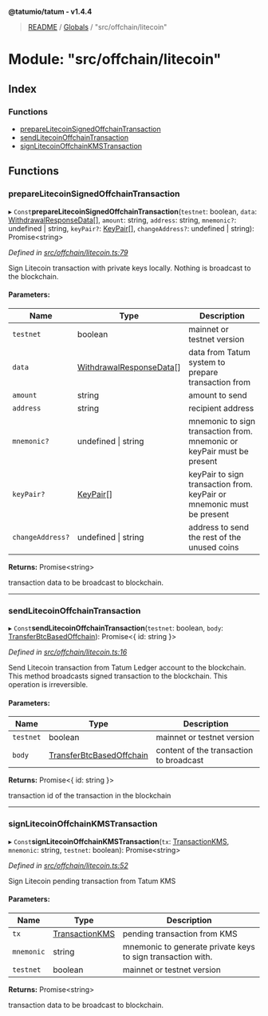 **@tatumio/tatum - v1.4.4**

> [README](../README.md) / [Globals](../globals.md) / "src/offchain/litecoin"

# Module: "src/offchain/litecoin"

## Index

### Functions

* [prepareLitecoinSignedOffchainTransaction](_src_offchain_litecoin_.md#preparelitecoinsignedoffchaintransaction)
* [sendLitecoinOffchainTransaction](_src_offchain_litecoin_.md#sendlitecoinoffchaintransaction)
* [signLitecoinOffchainKMSTransaction](_src_offchain_litecoin_.md#signlitecoinoffchainkmstransaction)

## Functions

### prepareLitecoinSignedOffchainTransaction

▸ `Const`**prepareLitecoinSignedOffchainTransaction**(`testnet`: boolean, `data`: [WithdrawalResponseData](../interfaces/_src_model_response_offchain_withdrawalresponse_.withdrawalresponsedata.md)[], `amount`: string, `address`: string, `mnemonic?`: undefined \| string, `keyPair?`: [KeyPair](../classes/_src_model_request_transferbtcbasedoffchain_.keypair.md)[], `changeAddress?`: undefined \| string): Promise\<string>

*Defined in [src/offchain/litecoin.ts:79](https://github.com/tatumio/tatum-js/blob/c5d1e16/src/offchain/litecoin.ts#L79)*

Sign Litecoin transaction with private keys locally. Nothing is broadcast to the blockchain.

#### Parameters:

Name | Type | Description |
------ | ------ | ------ |
`testnet` | boolean | mainnet or testnet version |
`data` | [WithdrawalResponseData](../interfaces/_src_model_response_offchain_withdrawalresponse_.withdrawalresponsedata.md)[] | data from Tatum system to prepare transaction from |
`amount` | string | amount to send |
`address` | string | recipient address |
`mnemonic?` | undefined \| string | mnemonic to sign transaction from. mnemonic or keyPair must be present |
`keyPair?` | [KeyPair](../classes/_src_model_request_transferbtcbasedoffchain_.keypair.md)[] | keyPair to sign transaction from. keyPair or mnemonic must be present |
`changeAddress?` | undefined \| string | address to send the rest of the unused coins |

**Returns:** Promise\<string>

transaction data to be broadcast to blockchain.

___

### sendLitecoinOffchainTransaction

▸ `Const`**sendLitecoinOffchainTransaction**(`testnet`: boolean, `body`: [TransferBtcBasedOffchain](../classes/_src_model_request_transferbtcbasedoffchain_.transferbtcbasedoffchain.md)): Promise\<{ id: string  }>

*Defined in [src/offchain/litecoin.ts:16](https://github.com/tatumio/tatum-js/blob/c5d1e16/src/offchain/litecoin.ts#L16)*

Send Litecoin transaction from Tatum Ledger account to the blockchain. This method broadcasts signed transaction to the blockchain.
This operation is irreversible.

#### Parameters:

Name | Type | Description |
------ | ------ | ------ |
`testnet` | boolean | mainnet or testnet version |
`body` | [TransferBtcBasedOffchain](../classes/_src_model_request_transferbtcbasedoffchain_.transferbtcbasedoffchain.md) | content of the transaction to broadcast |

**Returns:** Promise\<{ id: string  }>

transaction id of the transaction in the blockchain

___

### signLitecoinOffchainKMSTransaction

▸ `Const`**signLitecoinOffchainKMSTransaction**(`tx`: [TransactionKMS](../classes/_src_model_response_kms_transactionkms_.transactionkms.md), `mnemonic`: string, `testnet`: boolean): Promise\<string>

*Defined in [src/offchain/litecoin.ts:52](https://github.com/tatumio/tatum-js/blob/c5d1e16/src/offchain/litecoin.ts#L52)*

Sign Litecoin pending transaction from Tatum KMS

#### Parameters:

Name | Type | Description |
------ | ------ | ------ |
`tx` | [TransactionKMS](../classes/_src_model_response_kms_transactionkms_.transactionkms.md) | pending transaction from KMS |
`mnemonic` | string | mnemonic to generate private keys to sign transaction with. |
`testnet` | boolean | mainnet or testnet version |

**Returns:** Promise\<string>

transaction data to be broadcast to blockchain.
